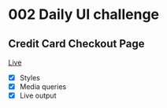# 002 Daily UI challenge
## Credit Card Checkout Page
[Live](https://output.jsbin.com/tuyohog)
- [x] Styles
- [x] Media queries
- [x] Live output
